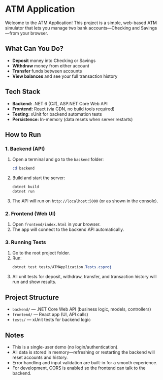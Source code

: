 
# ATM Application

Welcome to the ATM Application! This project is a simple, web-based ATM simulator that lets you manage two bank accounts—Checking and Savings—from your browser.

## What Can You Do?
- **Deposit** money into Checking or Savings
- **Withdraw** money from either account
- **Transfer** funds between accounts
- **View balances** and see your full transaction history

## Tech Stack
- **Backend:** .NET 6 (C#), ASP.NET Core Web API
- **Frontend:** React (via CDN, no build tools required)
- **Testing:** xUnit for backend automation tests
- **Persistence:** In-memory (data resets when server restarts)

## How to Run

### 1. Backend (API)
1. Open a terminal and go to the `backend` folder:
	```powershell
	cd backend
	```
2. Build and start the server:
	```powershell
	dotnet build
	dotnet run
	```
3. The API will run on `http://localhost:5000` (or as shown in the console).

### 2. Frontend (Web UI)
1. Open `frontend/index.html` in your browser.
2. The app will connect to the backend API automatically.

### 3. Running Tests
1. Go to the root project folder.
2. Run:
	```powershell
	dotnet test tests/ATMApplication.Tests.csproj
	```
3. All unit tests for deposit, withdraw, transfer, and transaction history will run and show results.

## Project Structure
- `backend/` — .NET Core Web API (business logic, models, controllers)
- `frontend/` — React app (UI, API calls)
- `tests/` — xUnit tests for backend logic

## Notes 
- This is a single-user demo (no login/authentication).
- All data is stored in memory—refreshing or restarting the backend will reset accounts and history.
- Error handling and input validation are built-in for a smooth experience.
- For development, CORS is enabled so the frontend can talk to the backend.

